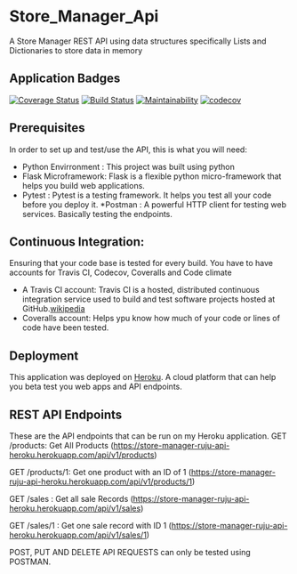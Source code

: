 # Store_Manager_Api
A Store Manager REST API using data structures specifically Lists and Dictionaries to store data in memory

## Application Badges
[![Coverage Status](https://coveralls.io/repos/github/ruju256/Store_Manager_Api/badge.svg?branch=develop)](https://coveralls.io/github/ruju256/Store_Manager_Api?branch=develop)
[![Build Status](https://travis-ci.org/ruju256/Store_Manager_Api.svg?branch=develop)](https://travis-ci.org/ruju256/Store_Manager_Api)
[![Maintainability](https://api.codeclimate.com/v1/badges/8a6ee1781840bded0ec9/maintainability)](https://codeclimate.com/github/ruju256/Store_Manager_Api/maintainability)
[![codecov](https://codecov.io/gh/ruju256/Store_Manager_Api/branch/develop/graph/badge.svg)](https://codecov.io/gh/ruju256/Store_Manager_Api)

## Prerequisites
In order to set up and test/use the API, this is what you will need:
* Python Envirronment : This project was built using python
* Flask Microframework: Flask is a flexible python     micro-framework that helps you build web applications.
* Pytest : Pytest is a testing framework. It helps you test all your code before you deploy it.
*Postman : A powerful HTTP client for testing web services. Basically testing the endpoints.

## Continuous Integration:
Ensuring that your code base is tested for every build. You have to have accounts for Travis CI, Codecov, Coveralls and Code climate
* A Travis CI account: Travis CI is a hosted, distributed continuous integration service used to build and test software projects hosted at GitHub.[wikipedia](https://en.wikipedia.org/wiki/Travis_CI)
* Coveralls account: Helps ypu know how much of your code or lines of code have been tested.

## Deployment
This application was deployed on [Heroku](https://www.heroku.com/). A cloud platform that can help you beta test you web apps and API endpoints.

## REST API Endpoints
These are the API endpoints that can be run on my Heroku application.
GET /products: Get All Products (https://store-manager-ruju-api-heroku.herokuapp.com/api/v1/products)

GET /products/1: Get one product with an ID of 1 (https://store-manager-ruju-api-heroku.herokuapp.com/api/v1/products/1)

GET /sales : Get all sale Records (https://store-manager-ruju-api-heroku.herokuapp.com/api/v1/sales)

GET /sales/1 :  Get one sale record with ID 1 (https://store-manager-ruju-api-heroku.herokuapp.com/api/v1/sales/1)

POST, PUT AND DELETE API REQUESTS can only be tested using POSTMAN. 